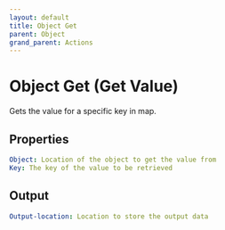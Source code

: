 ```yaml
---
layout: default
title: Object Get
parent: Object
grand_parent: Actions
---
```

# Object Get (Get Value)
Gets the value for a specific key in map.

## Properties
```yaml
Object: Location of the object to get the value from
Key: The key of the value to be retrieved
```

## Output
```yaml
Output-location: Location to store the output data
```
